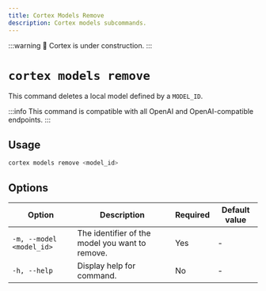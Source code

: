 ```yaml
---
title: Cortex Models Remove
description: Cortex models subcommands.
---
```


:::warning
🚧 Cortex is under construction.
:::

# `cortex models remove`

This command deletes a local model defined by a `MODEL_ID`.

:::info
This command is compatible with all OpenAI and OpenAI-compatible endpoints.
:::

## Usage

```bash
cortex models remove <model_id>
```

## Options
| Option                    | Description                                                                 | Required | Default value        |
|---------------------------|-----------------------------------------------------------------------------|----------|----------------------|
| `-m, --model <model_id>`  | The identifier of the model you want to remove. | Yes      | - |
| `-h, --help`              | Display help for command.                                                   | No       |          -            |



